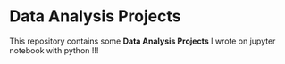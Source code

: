 # Data Analysis Projects
This repository contains some **Data Analysis Projects** I wrote on jupyter notebook with python !!!

